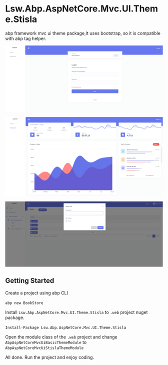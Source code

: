 
# Lsw.Abp.AspNetCore.Mvc.UI.Theme.Stisla

abp framework mvc ui theme package,It uses bootstrap, so it is compatible with abp tag helper.

![](/images/1.png)

![](/images/2.jpg)

![](/images/3.png)

## Getting Started

Create a project using abp CLI

`abp new BookStore`

Install `Lsw.Abp.AspNetCore.Mvc.UI.Theme.Stisla` to `.web` project nuget package.

`Install-Package Lsw.Abp.AspNetCore.Mvc.UI.Theme.Stisla`

Open the module class of the `.web` project and change `AbpAspNetCoreMvcUiBasicThemeModule` to `AbpAspNetCoreMvcUiStislaThemeModule`

All done. Run the project and enjoy coding.